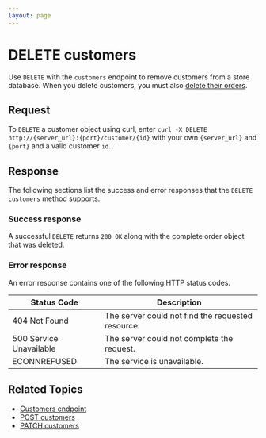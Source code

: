 ```yaml
---
layout: page
---
```


# DELETE customers

Use `DELETE` with the `customers` endpoint to remove customers from a store database. When you delete customers, you must also [delete their orders](delete-orders.md).

## Request

To `DELETE` a customer object using curl, enter `curl -X DELETE http://{server_url}:{port}/customer/{id}` with your own `{server_url}` and `{port}` and a valid customer `id`.

## Response

The following sections list the success and error responses that the `DELETE customers` method supports.

### Success response

A successful `DELETE` returns `200 OK` along with the complete order object that was deleted.

### Error response

An error response contains one of the following HTTP status codes.

| Status Code             | Description                                       |
|-------------------------|---------------------------------------------------|
| 404 Not Found           | The server could not find the requested resource. |
| 500 Service Unavailable | The server could not complete the request.        |
| ECONNREFUSED            | The service is unavailable.                      |

## Related Topics

* [Customers endpoint](customers.md)
* [POST customers](post-customers.md)
* [PATCH customers](patch-customers.md)
